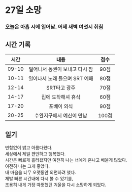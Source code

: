 # 27일 소망

### 오늘은 아홉 시에 일어남. 어제 새벽 여섯시 취침

## 시간 기록 
|시간|내용|점수|
|:-:|:-:|:-:|
|09-10|일어나서 동권이 보내고 다시 잠|90점|
|10-11|일어나서 노래 들으며 SRT 예매|80점|
|12-14|SRT타고 광주|70점|
|14-17|집에 도착해셔 휴식|60점|
|17-20|포베이 외식|90점|
|20-25|수완지구에서 예신이 만남|100점|

## 일기
변함없이 밝고 아름다웠다.  
세상에서 제일 편안하고 행복했다.  
시간은 빠르게 흘러왔지만 여전히 나는 너에게 혼나고 배울게 많았다.  
여전히 나는 그게 좋았다.  
내 마음을 너무 오랫동안 외면하려 했다.  
제발 빠른 시간내에 다시 볼 수 있기를,  
조용히 내게 가장 따뜻했던 겨울을 다시 소망하게 되었다.  